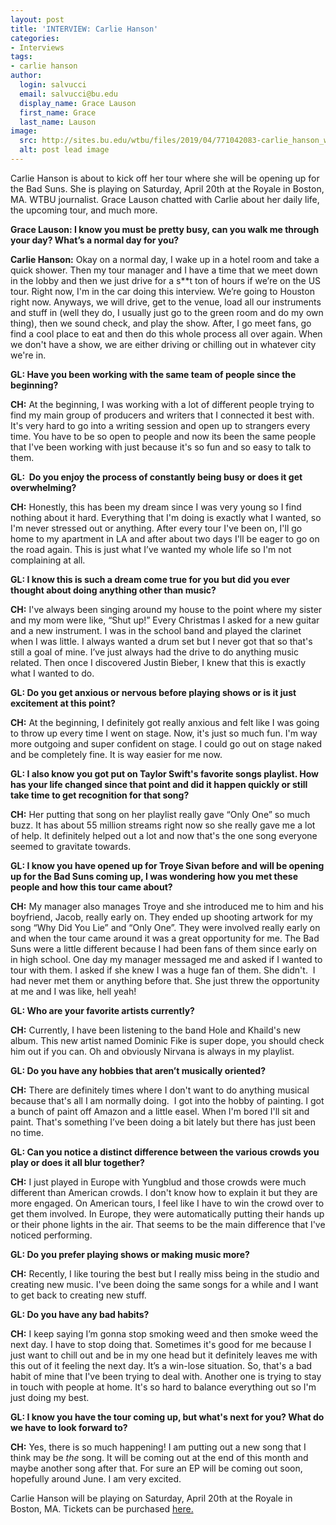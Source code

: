 ```yaml
---
layout: post
title: 'INTERVIEW: Carlie Hanson'
categories:
- Interviews
tags:
- carlie hanson
author:
  login: salvucci
  email: salvucci@bu.edu
  display_name: Grace Lauson
  first_name: Grace
  last_name: Lauson
image:
  src: http://sites.bu.edu/wtbu/files/2019/04/771042083-carlie_hanson_web.jpg
  alt: post lead image
---
```

Carlie Hanson is about to kick off her tour where she will be opening up for the Bad Suns. She is playing on Saturday, April 20th at the Royale in Boston, MA. WTBU journalist. Grace Lauson chatted with Carlie about her daily life, the upcoming tour, and much more.

**Grace Lauson: I know you must be pretty busy, can you walk me through your day? What’s a normal day for you?**

**Carlie Hanson:** Okay on a normal day, I wake up in a hotel room and take a quick shower. Then my tour manager and I have a time that we meet down in the lobby and then we just drive for a s\*\*t ton of hours if we’re on the US tour. Right now, I'm in the car doing this interview. We’re going to Houston right now. Anyways, we will drive, get to the venue, load all our instruments and stuff in (well they do, I usually just go to the green room and do my own thing), then we sound check, and play the show. After, I go meet fans, go find a cool place to eat and then do this whole process all over again. When we don't have a show, we are either driving or chilling out in whatever city we're in.

**GL: Have you been working with the same team of people since the beginning?**

**CH:** At the beginning, I was working with a lot of different people trying to find my main group of producers and writers that I connected it best with. It's very hard to go into a writing session and open up to strangers every time. You have to be so open to people and now its been the same people that I've been working with just because it's so fun and so easy to talk to them.

**GL:  Do you enjoy the process of constantly being busy or does it get overwhelming?**

**CH:** Honestly, this has been my dream since I was very young so I find nothing about it hard. Everything that I'm doing is exactly what I wanted, so I'm never stressed out or anything. After every tour I've been on, I'll go home to my apartment in LA and after about two days I'll be eager to go on the road again. This is just what I’ve wanted my whole life so I'm not complaining at all.

**GL: I know this is such a dream come true for you but did you ever thought about doing anything other than music?**

**CH:** I've always been singing around my house to the point where my sister and my mom were like, “Shut up!” Every Christmas I asked for a new guitar and a new instrument. I was in the school band and played the clarinet when I was little. I always wanted a drum set but I never got that so that's still a goal of mine. I’ve just always had the drive to do anything music related. Then once I discovered Justin Bieber, I knew that this is exactly what I wanted to do.

**GL: Do you get anxious or nervous before playing shows or is it just excitement at this point?**

**CH:** At the beginning, I definitely got really anxious and felt like I was going to throw up every time I went on stage. Now, it's just so much fun. I'm way more outgoing and super confident on stage. I could go out on stage naked and be completely fine. It is way easier for me now.

**GL: I also know you got put on Taylor Swift's favorite songs playlist. How has your life changed since that point and did it happen quickly or still take time to get recognition for that song?**

**CH:** Her putting that song on her playlist really gave “Only One” so much buzz. It has about 55 million streams right now so she really gave me a lot of help. It definitely helped out a lot and now that's the one song everyone seemed to gravitate towards.

**GL: I know you have opened up for Troye Sivan before and will be opening up for the Bad Suns coming up, I was wondering how you met these people and how this tour came about?**

**CH:** My manager also manages Troye and she introduced me to him and his boyfriend, Jacob, really early on. They ended up shooting artwork for my song “Why Did You Lie” and “Only One”. They were involved really early on and when the tour came around it was a great opportunity for me. The Bad Suns were a little different because I had been fans of them since early on in high school. One day my manager messaged me and asked if I wanted to tour with them. I asked if she knew I was a huge fan of them. She didn't.  I had never met them or anything before that. She just threw the opportunity at me and I was like, hell yeah!

**GL: Who are your favorite artists currently?**

**CH:** Currently, I have been listening to the band Hole and Khaild's new album. This new artist named Dominic Fike is super dope, you should check him out if you can. Oh and obviously Nirvana is always in my playlist.

**GL: Do you have any hobbies that aren’t musically oriented?**

**CH:** There are definitely times where I don't want to do anything musical because that's all I am normally doing.  I got into the hobby of painting. I got a bunch of paint off Amazon and a little easel. When I'm bored I'll sit and paint. That's something I’ve been doing a bit lately but there has just been no time.

**GL: Can you notice a distinct difference between the various crowds you play or does it all blur together?**

**CH:** I just played in Europe with Yungblud and those crowds were much different than American crowds. I don't know how to explain it but they are more engaged. On American tours, I feel like I have to win the crowd over to get them involved. In Europe, they were automatically putting their hands up or their phone lights in the air. That seems to be the main difference that I've noticed performing.

**GL: Do you prefer playing shows or making music more?**

**CH:** Recently, I like touring the best but I really miss being in the studio and creating new music. I've been doing the same songs for a while and I want to get back to creating new stuff.  

**GL: Do you have any bad habits?**

**CH:** I keep saying I’m gonna stop smoking weed and then smoke weed the next day. I have to stop doing that. Sometimes it's good for me because I just want to chill out and be in my one head but it definitely leaves me with this out of it feeling the next day. It’s a win-lose situation. So, that's a bad habit of mine that I've been trying to deal with. Another one is trying to stay in touch with people at home. It's so hard to balance everything out so I'm just doing my best.

**GL: I know you have the tour coming up, but what's next for you? What do we have to look forward to?**

**CH:** Yes, there is so much happening! I am putting out a new song that I think may be _the_ song. It will be coming out at the end of this month and maybe another song after that. For sure an EP will be coming out soon, hopefully around June. I am very excited.

Carlie Hanson will be playing on Saturday, April 20th at the Royale in Boston, MA. Tickets can be purchased [here.](https://www.axs.com/events/367528/bad-suns-tickets)
